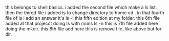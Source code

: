 this belongs to shell basics.
i added the second file which make a ls list. 
then the thired file i added is to change directory to home cd .
in that fourth file of ls i add an answer it's ls -l 
this fifth edition at my folder.
this 6th file added at that projecct doing ls with muns ls -n
this is 7th file added here doing the mkdir.
this 8th file add here 
this is remove file.
like above but for dir.


